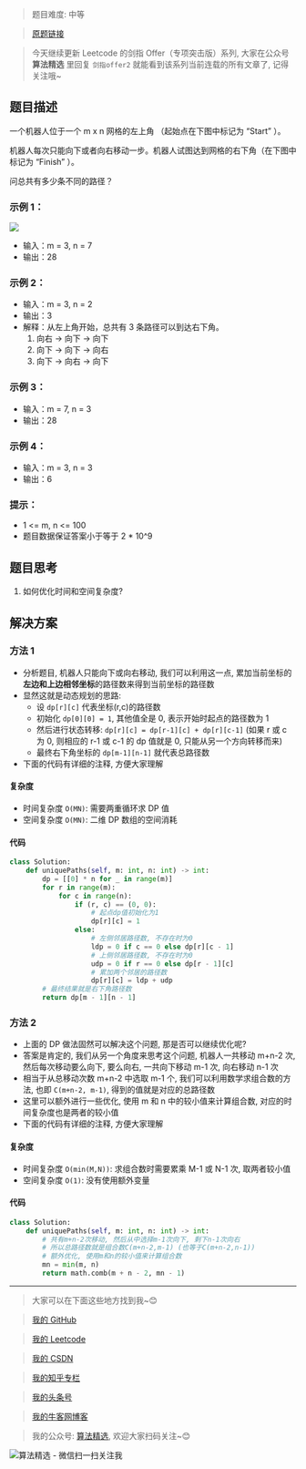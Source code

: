 > 题目难度: 中等

> [原题链接](https://leetcode.cn/problems/2AoeFn/)

> 今天继续更新 Leetcode 的剑指 Offer（专项突击版）系列, 大家在公众号 **算法精选** 里回复 `剑指offer2` 就能看到该系列当前连载的所有文章了, 记得关注哦~

## 题目描述

一个机器人位于一个 m x n 网格的左上角 （起始点在下图中标记为 “Start” ）。

机器人每次只能向下或者向右移动一步。机器人试图达到网格的右下角（在下图中标记为 “Finish” ）。

问总共有多少条不同的路径？

### 示例 1：

![](https://assets.leetcode.com/uploads/2018/10/22/robot_maze.png)

- 输入：m = 3, n = 7
- 输出：28

### 示例 2：

- 输入：m = 3, n = 2
- 输出：3
- 解释：从左上角开始，总共有 3 条路径可以到达右下角。
  1. 向右 -> 向下 -> 向下
  2. 向下 -> 向下 -> 向右
  3. 向下 -> 向右 -> 向下

### 示例 3：

- 输入：m = 7, n = 3
- 输出：28

### 示例 4：

- 输入：m = 3, n = 3
- 输出：6

### 提示：

- 1 <= m, n <= 100
- 题目数据保证答案小于等于 2 \* 10^9

## 题目思考

1. 如何优化时间和空间复杂度?

## 解决方案

### 方法 1

- 分析题目, 机器人只能向下或向右移动, 我们可以利用这一点, 累加当前坐标的**左边和上边相邻坐标**的路径数来得到当前坐标的路径数
- 显然这就是动态规划的思路:
  - 设 `dp[r][c]` 代表坐标(r,c)的路径数
  - 初始化 `dp[0][0] = 1`, 其他值全是 0, 表示开始时起点的路径数为 1
  - 然后进行状态转移: `dp[r][c] = dp[r-1][c] + dp[r][c-1]` (如果 r 或 c 为 0, 则相应的 r-1 或 c-1 的 dp 值就是 0, 只能从另一个方向转移而来)
  - 最终右下角坐标的 `dp[m-1][n-1]` 就代表总路径数
- 下面的代码有详细的注释, 方便大家理解

#### 复杂度

- 时间复杂度 `O(MN)`: 需要两重循环求 DP 值
- 空间复杂度 `O(MN)`: 二维 DP 数组的空间消耗

#### 代码

```python
class Solution:
    def uniquePaths(self, m: int, n: int) -> int:
        dp = [[0] * n for _ in range(m)]
        for r in range(m):
            for c in range(n):
                if (r, c) == (0, 0):
                    # 起点dp值初始化为1
                    dp[r][c] = 1
                else:
                    # 左侧邻居路径数, 不存在时为0
                    ldp = 0 if c == 0 else dp[r][c - 1]
                    # 上侧邻居路径数, 不存在时为0
                    udp = 0 if r == 0 else dp[r - 1][c]
                    # 累加两个邻居的路径数
                    dp[r][c] = ldp + udp
        # 最终结果就是右下角路径数
        return dp[m - 1][n - 1]
```

### 方法 2

- 上面的 DP 做法固然可以解决这个问题, 那是否可以继续优化呢?
- 答案是肯定的, 我们从另一个角度来思考这个问题, 机器人一共移动 m+n-2 次, 然后每次移动要么向下, 要么向右, 一共向下移动 m-1 次, 向右移动 n-1 次
- 相当于从总移动次数 m+n-2 中选取 m-1 个, 我们可以利用数学求组合数的方法, 也即 `C(m+n-2, m-1)`, 得到的值就是对应的总路径数
- 这里可以额外进行一些优化, 使用 m 和 n 中的较小值来计算组合数, 对应的时间复杂度也是两者的较小值
- 下面的代码有详细的注释, 方便大家理解

#### 复杂度

- 时间复杂度 `O(min(M,N))`: 求组合数时需要累乘 M-1 或 N-1 次, 取两者较小值
- 空间复杂度 `O(1)`: 没有使用额外变量

#### 代码

```python
class Solution:
    def uniquePaths(self, m: int, n: int) -> int:
        # 共有m+n-2次移动, 然后从中选择m-1次向下, 剩下n-1次向右
        # 所以总路径数就是组合数C(m+n-2,m-1) (也等于C(m+n-2,n-1))
        # 额外优化, 使用m和n的较小值来计算组合数
        mn = min(m, n)
        return math.comb(m + n - 2, mn - 1)
```

---

> 大家可以在下面这些地方找到我~😊

> [我的 GitHub](https://github.com/zjulyx)

> [我的 Leetcode](https://leetcode-cn.com/u/suibianfahui/)

> [我的 CSDN](https://me.csdn.net/zjulyx1993)

> [我的知乎专栏](https://zhuanlan.zhihu.com/c_1242508721932464128)

> [我的头条号](https://www.toutiao.com/c/user/1090304683804520/#mid=1671643017345028)

> [我的牛客网博客](https://blog.nowcoder.net/zjulyx)

> 我的公众号: [算法精选](https://mp.weixin.qq.com/s?__biz=MzA5MDk1MjI5MA==&mid=2247484158&idx=1&sn=90176bac32cf7af40e4074c721fd8a95&chksm=900285f3a7750ce5a068c9c9773781461819633f2fd60533732637ec9520c908371ebc218d49&scene=178&cur_album_id=1386231241346859009#rd), 欢迎大家扫码关注~😊

![算法精选 - 微信扫一扫关注我](https://pic1.zhimg.com/80/v2-7c988a7b35886df51596ef23616764ac_1440w.jpg)
